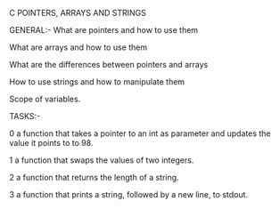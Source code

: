 C POINTERS, ARRAYS AND STRINGS

GENERAL:-
What are pointers and how to use them

What are arrays and how to use them

What are the differences between pointers and arrays

How to use strings and how to manipulate them

Scope of variables.

TASKS:-

0 a function that takes a pointer to an int as parameter and updates the value it points to to 98.

1 a function that swaps the values of two integers.

2 a function that returns the length of a string.

3 a function that prints a string, followed by a new line, to stdout.
